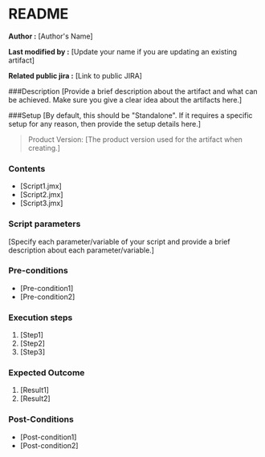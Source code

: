 # README

**Author :** [Author's Name]

**Last modified by :** [Update your name if you are updating an existing artifact]

**Related public jira :** [Link to public JIRA]



###Description
[Provide a brief description about the artifact and what can be achieved. Make sure you give a clear idea about the artifacts here.]

###Setup
[By default, this should be "Standalone". If it requires a specific setup for any reason, then provide the setup details here.]

> Product Version: [The product version used for the artifact when creating.]


### Contents 
  - [Script1.jmx]
  - [Script2.jmx]
  - [Script3.jmx]

### Script parameters
[Specify each parameter/variable of your script and provide a brief description about each parameter/variable.]


### Pre-conditions
- [Pre-condition1]
- [Pre-condition2]


### Execution steps

1. [Step1]
2. [Step2]
3. [Step3]


### Expected Outcome
1. [Result1]
2. [Result2]

### Post-Conditions
- [Post-condition1]
- [Post-condition2]

